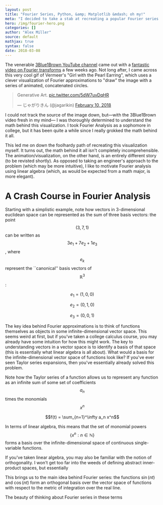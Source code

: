 ```yaml
---
layout: post
title: "Fourier Series, Python, &amp; Matplotlib &mdash; oh my!"
meta: "I decided to take a stab at recreating a popular Fourier series spinning circles visualization."
hero: /img/fourier-hero.png
categories: []
author: "Alex Miller"
source: default
mathjax: true
syntax: false
date: 2018-03-08
---
```


The venerable [3Blue1Brown YouTube channel](https://www.youtube.com/channel/UCYO_jab_esuFRV4b17AJtAw) came out with a [fantastic video on Fourier transforms](https://www.youtube.com/watch?v=spUNpyF58BY) 
a few weeks ago. Not long after, I came across this very cool gif of Vermeer's "Girl with
the Pearl Earring", which uses a clever visualization of Fourier approximations to "draw" 
the image with a series of animated, concatenated circles. 

<blockquote class="twitter-tweet" data-lang="en">
<p lang="en" dir="ltr">Generative Art. <a href="https://t.co/5dW7uvDqHR">pic.twitter.com/5dW7uvDqHR</a></p>&mdash; じゃがりきん (@jagarikin) <a href="https://twitter.com/jagarikin/status/962449509782495232?ref_src=twsrc%5Etfw">February 10, 2018</a></blockquote>
<script async src="https://platform.twitter.com/widgets.js" charset="utf-8"></script>

I could not track the source of the image down, but&mdash;with the 3Blue1Brown video fresh in my mind&mdash;
I was thoroughly determined to understand the math behind this visualization. I took Fourier Analysis as a 
sophomore in college, but it has been quite a while since I really grokked the math behind it all. 

This led me on down the foolhardy path of recreating this visualization myself. It turns out, the math
behind it all isn't completely incomprehensible. The animation/visualization, on the other hand, is an
entirely different story (to be revisted shortly). As opposed to taking an engineer's approach to the 
problem (which may be more intuitive), I like to motivate Fourier analysis using linear algebra (which,
as would be expected from a math major, is more elegant). 

# A Crash Course in Fourier Analysis 
Starting with a simplistic example, note how vectors in 3-dimensional euclidean space can be represented as the sum of
three basis vectors: the point $$ (3,7,1) $$ can be written as $$ 3e_1 + 7e_2 + 1e_3 $$, where $$ e_k $$ represent the
``canonical'' basis vectors of $$\mathbb{R}^3$$: 

$$e_1 = (1,0,0)$$

$$e_2 = (0,1,0)$$

$$e_3 = (0,0,1)$$

The key idea behind Fourier approximations is to think of functions themselves as objects in some infinite-dimensional
vector space. This seems weird at first, but if you've taken a college calculus course, you may already have some intuition
for how this might work. The key to understanding vectors in a vector space is to identify a basis of that space (this is 
essentially what linear algebra is all about). What would a basis for the infinite-dimensional vector space of functions look
like? If you've ever seen Taylor series expansions, then you've essentially already solved this problem. 

Note how the Taylor series of a function allows us to represent any function as an infinite sum of some set of coefficients
$$a_n$$ times the monomials $$x^n$$

$$f(t) = \sum_{n=1}^\infty a_n x^n$$

In terms of linear algebra, this means that the set of monomial powers $$\{ x^n : n \in \mathbb{N} \}$$ forms a basis over the
infinite-dimensional space of continuous single-variable functions. 

If you've taken linear algebra, you may also be familiar with the notion of orthogonality. I won't get too far into 
the weeds of defining abstract inner-product spaces, but essentially

This brings us to the main idea behind Fourier series: the functions $\sin(nt)$ and $\cos(nt)$ form an orthogonal basis 
over the vector space of functions with respect to the metric of integration over the real line.

The beauty of thinking about Fourier series in these terms 


